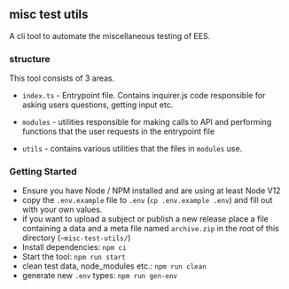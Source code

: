 ## misc test utils 

A cli tool to automate the miscellaneous testing of EES.


### structure 
This tool consists of 3 areas.

* `index.ts` - Entrypoint file. Contains inquirer.js code responsible for asking users questions, getting input etc.

* `modules` - utilities responsible for making calls to API and performing functions that the user requests in the entrypoint file

* `utils` - contains various utilities that the files in `modules` use.


### Getting Started
* Ensure you have Node / NPM installed and are using at least Node V12
* copy the `.env.example` file to `.env` (`cp .env.example .env`) and fill out with your own values.
* if you want to upload a subject or publish a new release place a file containing a data and a meta file named `archive.zip` in the root of this directory (`~misc-test-utils/`)
* Install dependencies: `npm ci`
* Start the tool: `npm run start`
* clean test data, node_modules etc.: `npm run clean`
* generate new `.env` types: `npm run gen-env`
